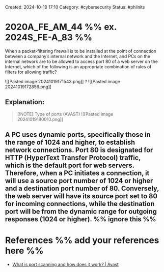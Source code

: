Created: 2024-10-19 17:10
Category: #cybersecurity
Status: #philnits



# 2020A_FE_AM_44 %% ex. 2024S_FE-A_83 %%

When a packet-filtering firewall is to be installed at the point of connection between a company’s internal network and the Internet, and PCs on the internal network are to be allowed to access port 80 of a web server on the Internet, which of the following is an appropriate combination of rules of filters for allowing traffic?

![[Pasted image 20241019171543.png]]
? 
![[Pasted image 20241019172856.png]]
## **Explanation:**

> [!NOTE] Type of ports (AVAST)
> ![[Pasted image 20241019180010.png]]

A PC uses dynamic ports, specifically those in the range of **1024 and higher**, to establish network connections. Port **80** is designated for HTTP (HyperText Transfer Protocol) traffic, which is the default port for web servers. Therefore, when a PC initiates a connection, it will use a source port number of 1024 or higher and a destination port number of 80. Conversely, the web server will have its source port set to 80 for incoming connections, while the destination port will be from the dynamic range for outgoing responses (1024 or higher).
%% ignore this %%
---









# References %% add your references here %%
- [What is port scanning and how does it work? | Avast](https://www.avast.com/en-ph/business/resources/what-is-port-scanning#pc)
